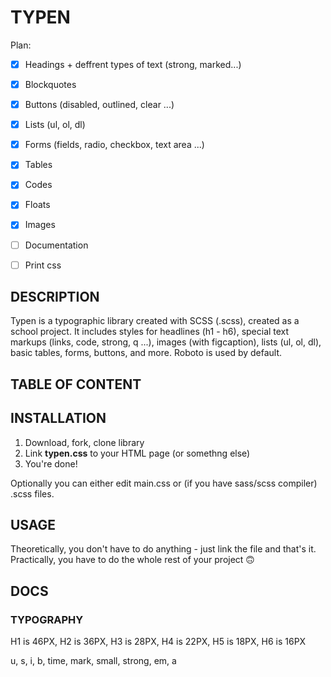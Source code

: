 # TYPEN

Plan:
- [x] Headings + deffrent types of text (strong, marked...)
- [x] Blockquotes
- [x] Buttons (disabled, outlined, clear ...)
- [x] Lists (ul, ol, dl)
- [x] Forms (fields, radio, checkbox, text area ...)
- [x] Tables
- [x] Codes
- [x] Floats
- [x] Images
- [ ] Documentation
- [ ] Print css


## DESCRIPTION

Typen is a typographic library created with SCSS (.scss), created as a school project.
It includes styles for headlines (h1 - h6), special text markups (links, code, strong, q ...), images (with figcaption), lists (ul, ol, dl), basic tables, forms, buttons, and more.
Roboto is used by default.

## TABLE OF CONTENT



## INSTALLATION

1. Download, fork, clone library
2. Link **typen.css** to your HTML page (or somethng else)
3. You're done!

Optionally you can either edit main.css or (if you have sass/scss compiler) .scss files.

## USAGE

Theoretically, you don't have to do anything - just link the file and that's it. Practically, you have to do the whole rest of your project 🙃

## DOCS

### TYPOGRAPHY

H1 is 46PX, H2 is 36PX, H3 is 28PX, H4 is 22PX, H5 is 18PX, H6 is 16PX


u, s, i, b, time, mark, small, strong, em, a